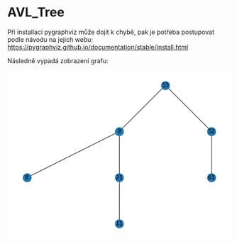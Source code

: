 # AVL_Tree

Při installaci pygraphviz může dojít k chybě, pak je potřeba postupovat podle návodu na jejich webu:
https://pygraphviz.github.io/documentation/stable/install.html

Následně vypadá zobrazení grafu:

![alt](https://github.com/IbehejD/AVL_Tree/blob/main/.Figure_1.png?raw=true)
